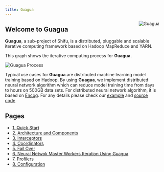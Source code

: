 ```yaml
---
title: Guagua
---
```


[<img src="../guagua/images/guagua_duck_50.png" alt="Guagua" align="right">](http://shifu.ml/docs/stable/guide/guagua/)

Welcome to Guagua
---------
**Guagua**, a sub-project of Shifu, is a distributed, pluggable and scalable iterative computing framework based on Hadoop MapReduce and YARN.

This graph shows the iterative computing process for **Guagua**.

![Guagua Process](../guagua/images/guagua-process.png)

Typical use cases for **Guagua** are distributed machine learning model training based on Hadoop. By using **Guagua**, we implement distributed neural network algorithm which can reduce model training time from days to hours on 500GB data sets. For distributed neural network algorithm, it is based on [Encog](http://www.heatonresearch.com/encog). For any details please check our [example](../guagua/masterworkers) and [source code](https://github.com/ShifuML/shifu/tree/master/src/main/java/ml/shifu/shifu/core/dtrain).

Pages
---------

* [1. Quick Start](../guagua/quickstart)
* [2. Architecture and Components](../guagua/arch)
* [3. Interceptors](../guagua/interceptor)
* [4. Coordinators](../guagua/coordinator)
* [5. Fail Over](../guagua/failover)
* [6. Neural Netwok Master Workers Iteration Using Guagua](../guagua/masterworkers)
* [7. Profilers](../guagua/profiler)
* [8. Configuration](../guagua/configuration)

